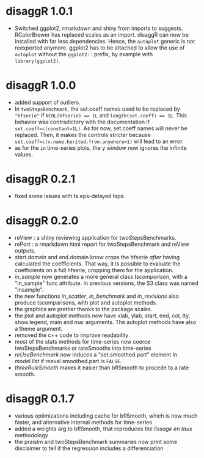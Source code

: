 # disaggR 1.0.1
* Switched ggplot2, rmarkdown and shiny from imports to suggests. RColorBrewer has replaced scales as an import. disaggR can now be installed with far less dependencies. Hence, the `autoplot` generic is not reexported anymore. ggplot2 has to be attached to allow the use of `autoplot` without the `ggplot2::` prefix, by example with `library(ggplot2)`.

# disaggR 1.0.0
* added support of outliers.
* In `twoStepsBenchmark`, the set.coeff names used to be replaced by `"hfserie"` if `NCOL(hfserie) == 1L` and `length(set.coeff) == 1L`. This behavior was contradictory with the documentation if `set.coeff=c(constant=1L)`. As for now, set.coeff names will never be replaced. Then, it makes the controls stricter because `set.coeff=c(x.name.herited.from.anywhere=1)` will lead to an error.
* as for the `in` time-series plots, the y window now ignores the infinite values.

# disaggR 0.2.1
* fixed some issues with ts.eps-delayed tsps.

# disaggR 0.2.0
* reView : a shiny reviewing application for twoStepsBenchmarks.
* rePort : a rmarkdown html report for twoStepsBenchmark and reView outputs.
* start.domain and end.domain know crops the hfserie *after* having calculated the coefficients. That way, it is possible to evaluate the coefficients on a full hfserie, cropping them for the application.
* *in_sample* now generates a more general class *tscomparison*, with a "in_sample" func attribute. In previous versions,
the S3 class was named "insample".
* the new functions *in_scatter*, *in_benchmark* and *in_revisions* also produce tscomparisons, with plot and autoplot methods.
* the graphics are prettier thanks to the package scales.
* the plot and autoplot methods now have xlab, ylab, start, end, col, lty, show.legend, main and mar arguments. The autoplot methods have also a theme argument.
* removed the c++ code to improve readability
* most of the stats methods for time-series now coerce twoStepsBenchmarks or rateSmooths into time-series
* *reUseBenchmark* now induces a "set.smoothed.part" element in *model.list* if reeval.smoothed.part is
`FALSE`.
* *threeRuleSmooth* makes it easier than bflSmooth to procede to a rate smooth.

# disaggR 0.1.7
* various optimizations including cache for bflSmooth, which is now much faster, and alternative internal methods for time-series
* added a weights arg to bflSmooth, that reproduces the *lissage en taux* methodology
* the praislm and twoStepsBenchmark summaries now print some disclaimer to tell if the regression includes a differenciation
